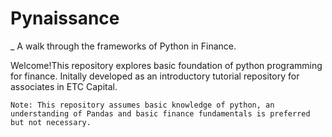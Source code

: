 # Pynaissance
_ A walk through the frameworks of Python in Finance.

Welcome!This repository explores basic foundation of python programming for finance. Initally developed as an introductory tutorial repository for associates in ETC Capital. 

    Note: This repository assumes basic knowledge of python, an understanding of Pandas and basic finance fundamentals is preferred but not necessary.
    


